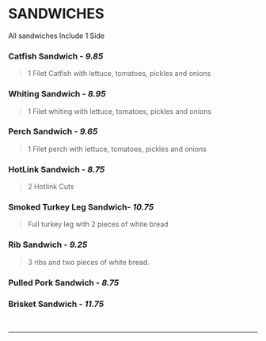 # SANDWICHES

 <Banner>All sandwiches Include 1 <router-link to="/menu/sides" class="white">Side</router-link></Banner>

 ### Catfish Sandwich - *9.85*
 > 1 Filet Catfish with lettuce, tomatoes, pickles and onions
 ### Whiting Sandwich - *8.95*
 > 1 Filet whiting with lettuce, tomatoes, pickles and onions
 ### Perch Sandwich - *9.65*
 > 1 Filet perch with lettuce, tomatoes, pickles and onions
 ### HotLink Sandwich - *8.75*
 > 2 Hotlink Cuts
 ### Smoked Turkey Leg Sandwich- *10.75*
 > Full turkey leg with 2 pieces of white bread
 ### Rib Sandwich - *9.25*
 > 3 ribs and two pieces of white bread.

 ### Pulled Pork Sandwich - *8.75*
 ### Brisket Sandwich - *11.75*

<br>
<hr>
<Available/>
<Disclaimer/>
